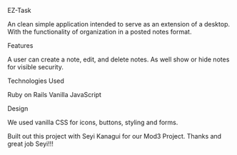 EZ-Task

An clean simple application intended to serve as an extension of a desktop. With the functionality of organization in a posted notes format. 

Features

A user can create a note, edit, and delete notes. As well show or hide notes for visible security. 

Technologies Used

Ruby on Rails
Vanilla JavaScript

Design

We used vanilla CSS for icons, buttons, styling and forms. 

Built out this project with Seyi Kanagui for our Mod3 Project. Thanks and great job Seyi!!! 

